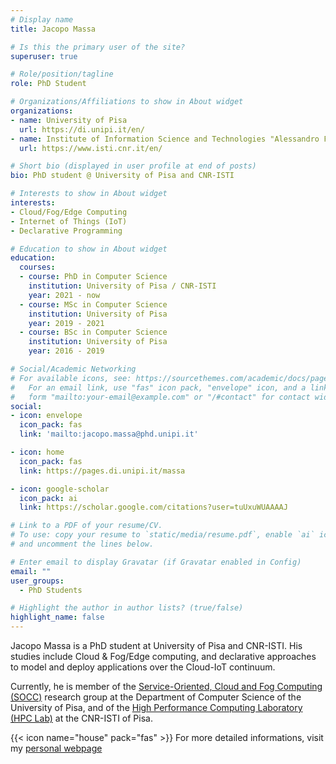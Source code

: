 ```yaml
---
# Display name
title: Jacopo Massa

# Is this the primary user of the site?
superuser: true

# Role/position/tagline
role: PhD Student

# Organizations/Affiliations to show in About widget
organizations:
- name: University of Pisa
  url: https://di.unipi.it/en/
- name: Institute of Information Science and Technologies "Alessandro Faedo" - ISTI
  url: https://www.isti.cnr.it/en/

# Short bio (displayed in user profile at end of posts)
bio: PhD student @ University of Pisa and CNR-ISTI

# Interests to show in About widget
interests:
- Cloud/Fog/Edge Computing
- Internet of Things (IoT)
- Declarative Programming

# Education to show in About widget
education:
  courses:
  - course: PhD in Computer Science
    institution: University of Pisa / CNR-ISTI
    year: 2021 - now
  - course: MSc in Computer Science
    institution: University of Pisa
    year: 2019 - 2021
  - course: BSc in Computer Science
    institution: University of Pisa
    year: 2016 - 2019

# Social/Academic Networking
# For available icons, see: https://sourcethemes.com/academic/docs/page-builder/#icons
#   For an email link, use "fas" icon pack, "envelope" icon, and a link in the
#   form "mailto:your-email@example.com" or "/#contact" for contact widget.
social:
- icon: envelope
  icon_pack: fas
  link: 'mailto:jacopo.massa@phd.unipi.it'

- icon: home
  icon_pack: fas
  link: https://pages.di.unipi.it/massa

- icon: google-scholar
  icon_pack: ai
  link: https://scholar.google.com/citations?user=tuUxuWUAAAAJ

# Link to a PDF of your resume/CV.
# To use: copy your resume to `static/media/resume.pdf`, enable `ai` icons in `params.toml`, 
# and uncomment the lines below.

# Enter email to display Gravatar (if Gravatar enabled in Config)
email: ""
user_groups:
  - PhD Students

# Highlight the author in author lists? (true/false)
highlight_name: false
---
```


Jacopo Massa is a PhD student at University of Pisa and CNR-ISTI. His studies include Cloud & Fog/Edge computing, and declarative approaches to model and deploy applications over the Cloud-IoT continuum. 

Currently, he is member of the [Service-Oriented, Cloud and Fog Computing (SOCC)](https://di-unipi-socc.github.io) research group at the Department of Computer Science of the University of Pisa, and of the [High Performance Computing Laboratory (HPC Lab)](http://hpc.isti.cnr.it) at the CNR-ISTI of Pisa.

{{< icon name="house" pack="fas" >}} For more detailed informations, visit my [personal webpage](https://pages.di.unipi.it/massa)
